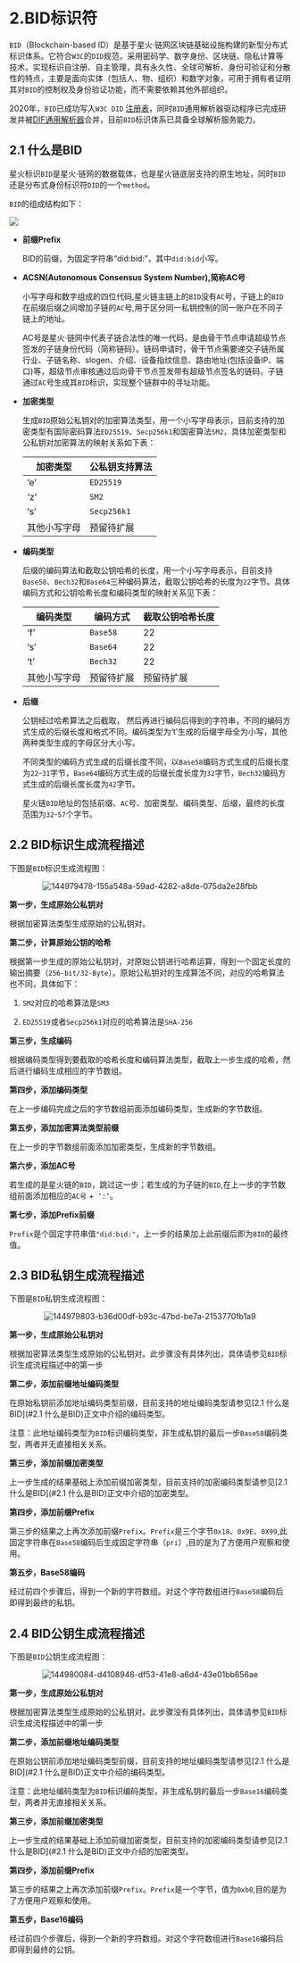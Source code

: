 # 2.BID标识符

`BID`（Blockchain-based ID）是基于星火·链网区块链基础设施构建的新型分布式标识体系。它符合`W3C`的`DID`规范，采用密码学、数字身份、区块链、隐私计算等技术，实现标识自注册、自主管理，具有永久性、全球可解析、身份可验证和分散性的特点，主要是面向实体（包括人、物、组织）和数字对象，可用于拥有者证明其对`BID`的控制权及身份验证功能，而不需要依赖其他外部组织。

2020年，`BID`已成功写入`W3C DID` [注册表](https://w3c.github.io/did-spec-registries/#did-methods)，同时`BID`通用解析器驱动程序已完成研发并被[DIF通用解析器](https://dev.uniresolver.io/)合并，目前`BID`标识体系已具备全球解析服务能力。

## 2.1 什么是BID

星火标识`BID`是星火·链网的数据载体，也是星火链底层支持的原生地址，同时`BID`还是分布式身份标识符`DID`的一个`method`。

`BID`的组成结构如下：

<img src="../_static/images/144978971-1e240d08-2569-4777-8c94-21c2681766d7.png"/>

- **前缀Prefix**

  BID的前缀，为固定字符串“did:bid:”，其中`did:bid`小写。

- **ACSN(Autonomous Consensus System Number),简称AC号**

  小写字母和数字组成的四位代码,星火链主链上的`BID`没有`AC`号，子链上的`BID`在前缀后缀之间增加子链的`AC`号,用于区分同一私钥控制的同一账户在不同子链上的地址。

  AC号是星火·链网中代表子链合法性的唯一代码，是由骨干节点申请超级节点签发的子链身份代码（简称链码）。链码申请时，骨干节点需要递交子链所属行业、子链名称、slogen、介绍、设备指纹信息、路由地址(包括设备IP、端口)等，超级节点审核通过后向骨干节点签发带有超级节点签名的链码，子链通过`AC`号生成其`BID`标识，实现整个链群中的寻址功能。

- **加密类型**

  生成`BID`原始公私钥对的加密算法类型，用一个小写字母表示，目前支持的加密类型有国际密码算法`ED25519`、`Secp256k1`和国密算法`SM2`，具体加密类型和公私钥对加密算法的映射关系如下表：
  
  | 加密类型     | 公私钥支持算法 |
  | ------------ | -------------- |
  | ‘e’          | `ED25519`      |
  | ‘z’          | `SM2`          |
  | ‘s’          | `Secp256k1`    |
  | 其他小写字母 | 预留待扩展     |
  
- **编码类型**

  后缀的编码算法和截取公钥哈希的长度，用一个小写字母表示，目前支持`Base58`、`Bech32`和`Base64`三种编码算法，截取公钥哈希的长度为`22`字节。具体编码方式和公钥哈希长度和编码类型的映射关系见下表：

  | 编码类型     | 编码方式   | 截取公钥哈希长度 |
  | ------------ | ---------- | ---------------- |
  | ‘f’          | `Base58`   | 22               |
  | ‘s’          | `Base64`   | 22               |
  | ‘t’          | `Bech32`   | 22               |
  | 其他小写字母 | 预留待扩展 | 预留待扩展       |

- **后缀**

  公钥经过哈希算法之后截取， 然后再进行编码后得到的字符串，不同的编码方式生成的后缀长度和格式不同。编码类型为‘t’生成的后缀字母全为小写，其他两种类型生成的字母区分大小写。

  不同类型的编码方式生成的后缀长度不同，以`Base58`编码方式生成的后缀长度为`22`-`31`字节，`Base64`编码方式生成的后缀长度长度为`32`字节，`Bech32`编码方式生成的后缀长度长度为`42`字节。

  星火链`BID`地址的包括前缀、`AC`号、加密类型、编码类型、后缀，最终的长度范围为`32`-`57`个字节。

## 2.2 BID标识生成流程描述

下图是`BID`标识生成流程图：

<p style="text-align: center;"><img alt="144979478-155a548a-59ad-4282-a8de-075da2e28fbb" src="../_static/images/144979478-155a548a-59ad-4282-a8de-075da2e28fbb.png"></p>

**第一步，生成原始公私钥对**

根据加密算法类型生成原始的公私钥对。

**第二步，计算原始公钥的哈希**

根据第一步生成的原始公私钥对，对原始公钥进行哈希运算，得到一个固定长度的输出摘要（`256-bit/32-Byte`）。原始公私钥对的生成算法不同，对应的哈希算法也不同，具体如下：

1. `SM2`对应的哈希算法是`SM3`

2. `ED25519`或者`Secp256k1`对应的哈希算法是`SHA-256`

**第三步，生成编码**

根据编码类型得到要截取的哈希长度和编码算法类型，截取上一步生成的哈希，然后进行编码生成相应的字节数组。

**第四步，添加编码类型**

在上一步编码完成之后的字节数组前面添加编码类型，生成新的字节数组。

**第五步，添加加密算法类型前缀**

在上一步的字节数组前面添加加密类型，生成新的字节数组。

**第六步，添加AC号**

若生成的是星火链的`BID`，跳过这一步；若生成的为子链的`BID`,在上一步的字节数组前面添加相应的`AC号` +` ‘:’`。

**第七步，添加Prefix前缀**

`Prefix`是个固定字符串值`"did:bid:"`，上一步的结果加上此前缀后即为`BID`的最终值。

## 2.3 BID私钥生成流程描述

下图是`BID`私钥生成流程图：

<p style="text-align: center;"><img alt="144979803-b36d00df-b93c-47bd-be7a-2153770fb1a9" src="../_static/images/144979803-b36d00df-b93c-47bd-be7a-2153770fb1a9.png"></p>


**第一步，生成原始公私钥对**

根据加密算法类型生成原始的公私钥对。此步骤没有具体列出，具体请参见`BID`标识生成流程描述中的第一步

**第二步，添加前缀地址编码类型**

在原始私钥前添加地址编码类型前缀，目前支持的地址编码类型请参见[2.1 什么是BID](#2.1 什么是BID)正文中介绍的编码类型。

注意：此地址编码类型为`BID`标识编码类型，非生成私钥的最后一步`Base58`编码类型，两者并无直接相关关系。

**第三步，添加前缀加密类型**

上一步生成的结果基础上添加前缀加密类型，目前支持的加密编码类型请参见[2.1 什么是BID](#2.1 什么是BID)正文中介绍的加密类型。

**第四步，添加前缀Prefix**

第三步的结果之上再次添加前缀`Prefix`。`Prefix`是三个字节`0x18`、`0x9E`、`0X99`,此固定字符串在`Base58`编码后生成固定字符串（`pri`）,目的是为了方便用户观察和使用。

**第五步，Base58编码**

经过前四个步骤后，得到一个新的字符数组。对这个字符数组进行`Base58`编码后即得到最终的私钥。

## 2.4 BID公钥生成流程描述

下图是`BID`公钥生成流程图：

<p style="text-align: center;"><img alt="144980084-d4108946-df53-41e8-a6d4-43e01bb656ae" src="../_static/images/144980084-d4108946-df53-41e8-a6d4-43e01bb656ae.png"></p>

**第一步，生成原始公私钥对**

根据加密算法类型生成原始的公私钥对。此步骤没有具体列出，具体请参见`BID`标识生成流程描述中的第一步

**第二步，添加前缀地址编码类型**

在原始公钥前添加地址编码类型前缀，目前支持的地址编码类型请参见[2.1 什么是BID](#2.1 什么是BID)正文中介绍的编码类型。

注意：此地址编码类型为`BID`标识编码类型，非生成私钥的最后一步`Base16`编码类型，两者并无直接相关关系。

**第三步，添加前缀加密类型**

上一步生成的结果基础上添加前缀加密类型，目前支持的加密编码类型请参见[2.1 什么是BID](#2.1 什么是BID)正文中介绍的加密类型。

**第四步，添加前缀Prefix**

第三步的结果之上再次添加前缀`Prefix`。`Prefix`是一个字节，值为`0xb0`,目的是为了方便用户观察和使用。

**第五步，Base16编码**

经过前四个步骤后，得到一个新的字符数组。对这个字符数组进行`Base16`编码后即得到最终的公钥。
